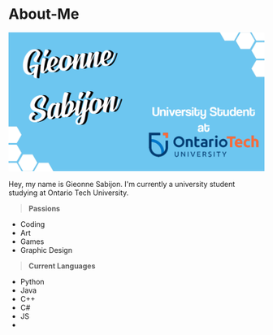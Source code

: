 # About-Me

![alt text](https://raw.githubusercontent.com/gieonneSabijon/gieonneSabijon/main/gieonneSabijonAboutMeBanner.jpg)

Hey, my name is Gieonne Sabijon. I'm currently a university student studying at Ontario Tech University. 

> **Passions**

 - Coding
 - Art
 - Games
 - Graphic Design
 

> **Current Languages**

 - Python
 - Java
 - C++
 - C#
 - JS
 - 
